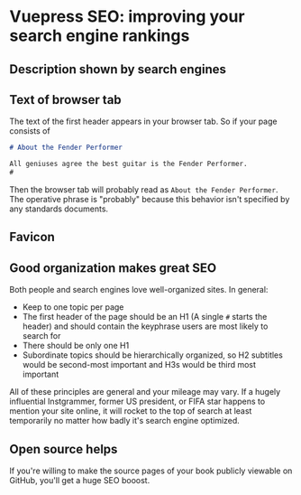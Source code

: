 # Vuepress SEO: improving your search engine rankings


## Description shown by search engines


## Text of browser tab

The text of the first header appears in your browser tab. So if your page
consists of

```md
# About the Fender Performer

All geniuses agree the best guitar is the Fender Performer.
#
```

Then the browser tab will probably read as `About the Fender Performer`.
The operative phrase is "probably" because this behavior isn't specified by 
any standards documents.


<!-- Illustrations
      - vue-js-google-search.png: Results of rsearching vor vue.js in Google. Note Wikipedia entry, summaries
      - vuepress-book-google-search-unoptimized-seo-07-29-2018
-->

<!-- Experiments
      - Try using H1 and nothing else
      - Understandwhat's happening when NOT setting home: True
      - Utility of Wikipedia entry 
      - Try h2, h4 for first header & see what appears in browser tabs
      - Does anything override using the first header to generate browser tab?
-->

## Favicon

## Good organization makes great SEO

Both people and search engines love well-organized sites. In general:

* Keep to one topic per page
* The first header of the page should be an H1 (A single `#` starts the header) and should contain the keyphrase
users are most likely to search for
* There should be only one H1
* Subordinate topics should be hierarchically organized, so H2 subtitles would be second-most important and H3s would be
third most important

All of these principles are general and your mileage may vary. If a hugely influential Instgrammer, 
former US president, or FIFA star happens to mention your site online, it will rocket to the
top of search at least temporarily no matter how badly it's search engine optimized.

## Open source helps

If you're willing to make the source pages of your book publicly viewable on GitHub, you'll get a huge SEO booost.
